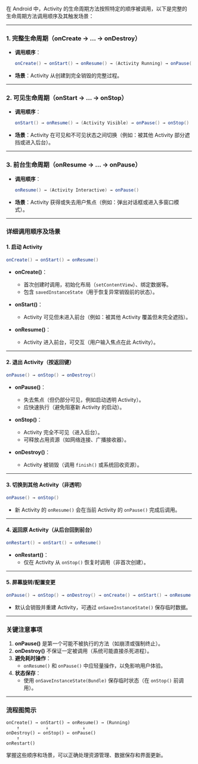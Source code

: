 在 Android 中，Activity 的生命周期方法按照特定的顺序被调用，以下是完整的生命周期方法调用顺序及其触发场景：

---

### **1. 完整生命周期（onCreate → ... → onDestroy）**
- **调用顺序**：
  ```java
  onCreate() → onStart() → onResume() → (Activity Running) → onPause() → onStop() → onDestroy()
  ```
- **场景**：Activity 从创建到完全销毁的完整过程。

---

### **2. 可见生命周期（onStart → ... → onStop）**
- **调用顺序**：
  ```java
  onStart() → onResume() → (Activity Visible) → onPause() → onStop()
  ```
- **场景**：Activity 在可见和不可见状态之间切换（例如：被其他 Activity 部分遮挡或进入后台）。

---

### **3. 前台生命周期（onResume → ... → onPause）**
- **调用顺序**：
  ```java
  onResume() → (Activity Interactive) → onPause()
  ```
- **场景**：Activity 获得或失去用户焦点（例如：弹出对话框或进入多窗口模式）。

---

### **详细调用顺序及场景**

#### **1. 启动 Activity**
```java
onCreate() → onStart() → onResume()
```
- **onCreate()**：  
  - 首次创建时调用，初始化布局（`setContentView`）、绑定数据等。  
  - 包含 `savedInstanceState`（用于恢复异常销毁前的状态）。  

- **onStart()**：  
  - Activity 可见但未进入前台（例如：被其他 Activity 覆盖但未完全遮挡）。  

- **onResume()**：  
  - Activity 进入前台，可交互（用户输入焦点在此 Activity）。

---

#### **2. 退出 Activity（按返回键）**
```java
onPause() → onStop() → onDestroy()
```
- **onPause()**：  
  - 失去焦点（但仍部分可见，例如启动透明 Activity）。  
  - 应快速执行（避免阻塞新 Activity 的启动）。  

- **onStop()**：  
  - Activity 完全不可见（进入后台）。  
  - 可释放占用资源（如网络连接、广播接收器）。  

- **onDestroy()**：  
  - Activity 被销毁（调用 `finish()` 或系统回收资源）。  

---

#### **3. 切换到其他 Activity（非透明）**
```java
onPause() → onStop()
```
- 新 Activity 的 `onResume()` 会在当前 Activity 的 `onPause()` 完成后调用。

---

#### **4. 返回原 Activity（从后台回到前台）**
```java
onRestart() → onStart() → onResume()
```
- **onRestart()**：  
  - 仅在 Activity 从 `onStop()` 恢复时调用（非首次创建）。  

---

#### **5. 屏幕旋转/配置变更**
```java
onPause() → onStop() → onDestroy() → onCreate() → onStart() → onResume()
```
- 默认会销毁并重建 Activity，可通过 `onSaveInstanceState()` 保存临时数据。

---

### **关键注意事项**
1. **onPause()** 是第一个可能不被执行的方法（如崩溃或强制终止）。  
2. **onDestroy()** 不保证一定被调用（系统可能直接杀死进程）。  
3. **避免耗时操作**：  
   - `onResume()` 和 `onPause()` 中应轻量操作，以免影响用户体验。  
4. **状态保存**：  
   - 使用 `onSaveInstanceState(Bundle)` 保存临时状态（在 `onStop()` 前调用）。  

---

### **流程图简示**
```
onCreate() → onStart() → onResume() → (Running)  
    ↑          ↓             ↓  
onDestroy() ← onStop() ← onPause()  
    ↑  
onRestart()
```

掌握这些顺序和场景，可以正确处理资源管理、数据保存和界面更新。